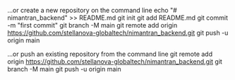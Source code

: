 …or create a new repository on the command line
echo "# nimantran_backend" >> README.md
git init
git add README.md
git commit -m "first commit"
git branch -M main
git remote add origin https://github.com/stellanova-globaltech/nimantran_backend.git
git push -u origin main


…or push an existing repository from the command line
git remote add origin https://github.com/stellanova-globaltech/nimantran_backend.git
git branch -M main
git push -u origin main